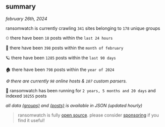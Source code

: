 
## summary
_february 26th, 2024_

ransomwatch is currently crawling `341` sites belonging to `178` unique groups

⏲ there have been `18` posts within the `last 24 hours`

🦈 there have been `398` posts within the `month of february`

🪐 there have been `1285` posts within the `last 90 days`

🏚 there have been `798` posts within the `year of 2024`

_⚙️ there are currently `98` online hosts & `107` custom parsers._

🦕 ransomwatch has been running for `2 years, 5 months and 20 days` and indexed `10255` posts

_all data  [(groups)](http://ransomwhat.telemetry.ltd/groups) and [(posts)](http://ransomwhat.telemetry.ltd/posts) is available in JSON (updated hourly)_

> ransomwatch is fully [open source](https://github.com/joshhighet/ransomwatch#ransomwatch--). please consider [sponsoring](https://github.com/sponsors/joshhighet) if you find it useful!
